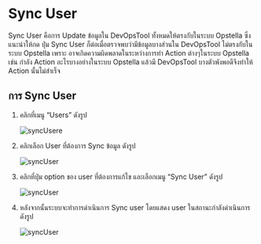 # Sync User

Sync User คือการ Update ข้อมูลใน DevOpsTool ทั้งหมดให้ตรงกับในระบบ Opstella ซึ่งแนะนำให้กด ปุ่ม Sync User ก็ต่อเมื่อตรวจพบว่ามีข้อมูลบางส่วนใน DevOpsTool ไม่ตรงกับในระบบ Opstella เพราะ อาจเกิดความผิดพลาดในระหว่างการทำ Action ต่างๆในระบบ Opstella เช่น กำลัง Action อะไรบางอย่างในระบบ Opstella แล้วมี DevOpsTool บางตัวพังพอดีจึงทำให้ Action นั้นไม่สำเร็จ

## การ Sync User

1. คลิกที่เมนู “Users” ดังรูป

   ![syncUsere](/images/troubleshoot/sync/syncUser1.png)

2. คลิกเลือก User ที่ต้องการ Sync ข้อมูล ดังรูป

   ![syncUser](/images/troubleshoot/sync/syncUser2.png)

3. คลิกที่ปุ่ม option ของ user ที่ต้องการแก้ไข และเลือกเมนู “Sync User” ดังรูป

   ![syncUser](/images/troubleshoot/sync/syncUser3.png)

4. หลังจากนั้นระบบจะทำการดำเนินการ Sync user โดยแสดง user ในสถานะกำลังดำเนินการ ดังรูป

   ![syncUser](/images/troubleshoot/sync/syncUser4.png)
